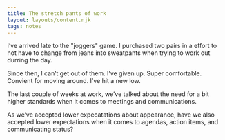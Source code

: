```yaml
---
title: The stretch pants of work
layout: layouts/content.njk
tags: notes
---
```

I’ve arrived late to the "joggers" game. I purchased two pairs in a effort to not have to change from jeans into sweatpants when trying to work out durring the day.

Since then, I can’t get out of them. I’ve given up. Super comfortable. Convient for moving around. I’ve hit a new low.

The last couple of weeks at work, we’ve talked about the need for a bit higher standards when it comes to meetings and communications. 

As we’ve accepted lower expecatations about appearance, have we also accepted lower expectations when it comes to agendas, action items, and communicating status?